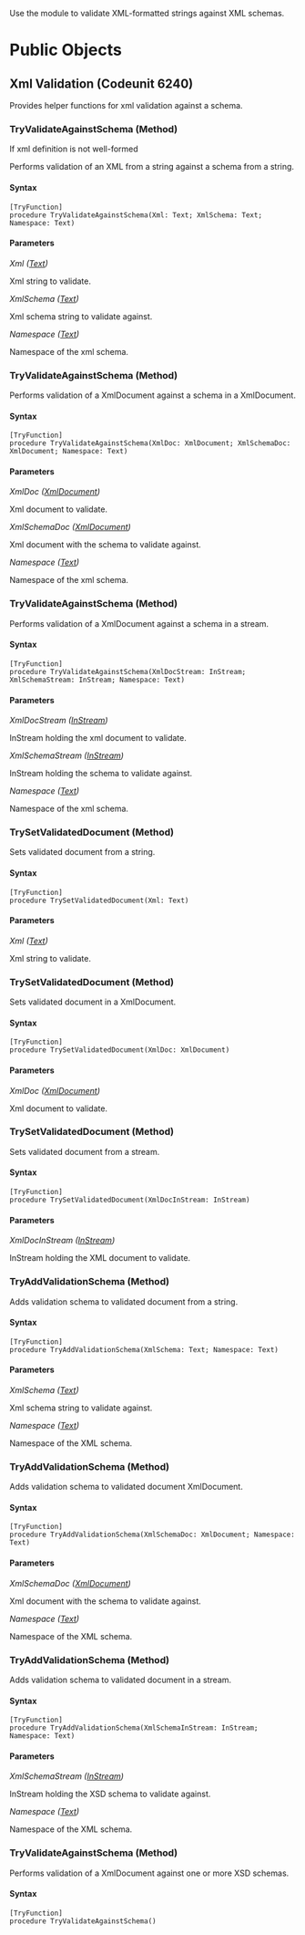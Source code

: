 Use the module to validate XML-formatted strings against XML schemas.
# Public Objects
## Xml Validation (Codeunit 6240)

 Provides helper functions for xml validation against a schema.
 

### TryValidateAgainstSchema (Method) <a name="TryValidateAgainstSchema"></a> 
If xml definition is not well-formed

 Performs validation of an XML from a string against a schema from a string.
 
#### Syntax
```
[TryFunction]
procedure TryValidateAgainstSchema(Xml: Text; XmlSchema: Text; Namespace: Text)
```
#### Parameters
*Xml ([Text](https://docs.microsoft.com/en-us/dynamics365/business-central/dev-itpro/developer/methods-auto/text/text-data-type))* 

Xml string to validate.

*XmlSchema ([Text](https://docs.microsoft.com/en-us/dynamics365/business-central/dev-itpro/developer/methods-auto/text/text-data-type))* 

Xml schema string to validate against.

*Namespace ([Text](https://docs.microsoft.com/en-us/dynamics365/business-central/dev-itpro/developer/methods-auto/text/text-data-type))* 

Namespace of the xml schema.


### TryValidateAgainstSchema (Method) <a name="TryValidateAgainstSchema"></a> 

 Performs validation of a XmlDocument against a schema in a XmlDocument.
 
#### Syntax
```
[TryFunction]
procedure TryValidateAgainstSchema(XmlDoc: XmlDocument; XmlSchemaDoc: XmlDocument; Namespace: Text)
```
#### Parameters
*XmlDoc ([XmlDocument]())* 

Xml document to validate.

*XmlSchemaDoc ([XmlDocument]())* 

Xml document with the schema to validate against.

*Namespace ([Text](https://docs.microsoft.com/en-us/dynamics365/business-central/dev-itpro/developer/methods-auto/text/text-data-type))* 

Namespace of the xml schema.


### TryValidateAgainstSchema (Method) <a name="TryValidateAgainstSchema"></a> 

 Performs validation of a XmlDocument against a schema in a stream.
 
#### Syntax
```
[TryFunction]
procedure TryValidateAgainstSchema(XmlDocStream: InStream; XmlSchemaStream: InStream; Namespace: Text)
```
#### Parameters
*XmlDocStream ([InStream](https://docs.microsoft.com/en-us/dynamics365/business-central/dev-itpro/developer/methods-auto/instream/instream-data-type))* 

InStream holding the xml document to validate.

*XmlSchemaStream ([InStream](https://docs.microsoft.com/en-us/dynamics365/business-central/dev-itpro/developer/methods-auto/instream/instream-data-type))* 

InStream holding the schema to validate against.

*Namespace ([Text](https://docs.microsoft.com/en-us/dynamics365/business-central/dev-itpro/developer/methods-auto/text/text-data-type))* 

Namespace of the xml schema.


### TrySetValidatedDocument (Method) <a name="TrySetValidatedDocument"></a> 

 Sets validated document from a string.
 
#### Syntax
```
[TryFunction]
procedure TrySetValidatedDocument(Xml: Text)
```
#### Parameters
*Xml ([Text](https://docs.microsoft.com/en-us/dynamics365/business-central/dev-itpro/developer/methods-auto/text/text-data-type))* 

Xml string to validate.


### TrySetValidatedDocument (Method) <a name="TrySetValidatedDocument"></a> 

 Sets validated document in a XmlDocument.
 
#### Syntax
```
[TryFunction]
procedure TrySetValidatedDocument(XmlDoc: XmlDocument)
```
#### Parameters
*XmlDoc ([XmlDocument]())* 

Xml document to validate.


### TrySetValidatedDocument (Method) <a name="TrySetValidatedDocument"></a> 

 Sets validated document from a stream.
 
#### Syntax
```
[TryFunction]
procedure TrySetValidatedDocument(XmlDocInStream: InStream)
```
#### Parameters
*XmlDocInStream ([InStream](https://docs.microsoft.com/en-us/dynamics365/business-central/dev-itpro/developer/methods-auto/instream/instream-data-type))* 

InStream holding the XML document to validate.


### TryAddValidationSchema (Method) <a name="TryAddValidationSchema"></a> 

 Adds validation schema to validated document from a string.
 
#### Syntax
```
[TryFunction]
procedure TryAddValidationSchema(XmlSchema: Text; Namespace: Text)
```
#### Parameters

*XmlSchema ([Text](https://docs.microsoft.com/en-us/dynamics365/business-central/dev-itpro/developer/methods-auto/text/text-data-type))* 

Xml schema string to validate against.

*Namespace ([Text](https://docs.microsoft.com/en-us/dynamics365/business-central/dev-itpro/developer/methods-auto/text/text-data-type))* 

Namespace of the XML schema.


### TryAddValidationSchema (Method) <a name="TryAddValidationSchema"></a> 

 Adds validation schema to validated document XmlDocument.
 
#### Syntax
```
[TryFunction]
procedure TryAddValidationSchema(XmlSchemaDoc: XmlDocument; Namespace: Text)
```
#### Parameters

*XmlSchemaDoc ([XmlDocument]())* 

Xml document with the schema to validate against.

*Namespace ([Text](https://docs.microsoft.com/en-us/dynamics365/business-central/dev-itpro/developer/methods-auto/text/text-data-type))* 

Namespace of the XML schema.


### TryAddValidationSchema (Method) <a name="TryAddValidationSchema"></a> 

 Adds validation schema to validated document in a stream.
 
#### Syntax
```
[TryFunction]
procedure TryAddValidationSchema(XmlSchemaInStream: InStream; Namespace: Text)
```
#### Parameters

*XmlSchemaStream ([InStream](https://docs.microsoft.com/en-us/dynamics365/business-central/dev-itpro/developer/methods-auto/instream/instream-data-type))* 

InStream holding the XSD schema to validate against.

*Namespace ([Text](https://docs.microsoft.com/en-us/dynamics365/business-central/dev-itpro/developer/methods-auto/text/text-data-type))* 

Namespace of the XML schema.


### TryValidateAgainstSchema (Method) <a name="TryValidateAgainstSchema"></a> 

 Performs validation of a XmlDocument against one or more XSD schemas.

#### Syntax
```
[TryFunction]
procedure TryValidateAgainstSchema()
```

